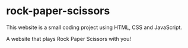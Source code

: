 # rock-paper-scissors
This website is a small coding project using HTML, CSS and JavaScript.

A website that plays Rock Paper Scissors with you!

